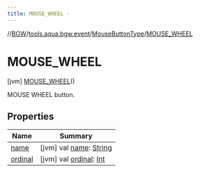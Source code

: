 ```yaml
---
title: MOUSE_WHEEL -
---
```

//[BGW](../../../../index.md)/[tools.aqua.bgw.event](../../index.md)/[MouseButtonType](../index.md)/[MOUSE_WHEEL](index.md)



# MOUSE_WHEEL  
 [jvm] [MOUSE_WHEEL](index.md)()  


MOUSE WHEEL button.

   


## Properties  
  
|  Name |  Summary | 
|---|---|
| <a name="tools.aqua.bgw.event/MouseButtonType.MOUSE_WHEEL/name/#/PointingToDeclaration/"></a>[name](name.md)| <a name="tools.aqua.bgw.event/MouseButtonType.MOUSE_WHEEL/name/#/PointingToDeclaration/"></a> [jvm] val [name](name.md): [String](https://kotlinlang.org/api/latest/jvm/stdlib/kotlin/-string/index.html)   <br>|
| <a name="tools.aqua.bgw.event/MouseButtonType.MOUSE_WHEEL/ordinal/#/PointingToDeclaration/"></a>[ordinal](ordinal.md)| <a name="tools.aqua.bgw.event/MouseButtonType.MOUSE_WHEEL/ordinal/#/PointingToDeclaration/"></a> [jvm] val [ordinal](ordinal.md): [Int](https://kotlinlang.org/api/latest/jvm/stdlib/kotlin/-int/index.html)   <br>|


